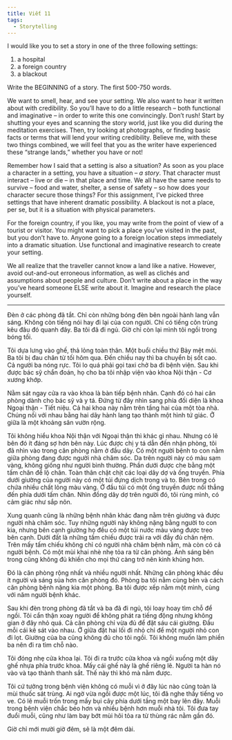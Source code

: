 ```yaml
---
title: Viết 11
tags:
  - Storytelling
---
```


I would like you to set a story in one of the three following settings:

1. a hospital
2. a foreign country
3. a blackout

Write the BEGINNING of a story. The first 500-750 words.

We want to smell, hear, and see your setting. We also want to hear it written about with credibility. So you’ll have to do a little research – both functional and imaginative – in order to write this one convincingly. Don’t rush! Start by shutting your eyes and scanning the story world, just like you did during the meditation exercises. Then, try looking at photographs, or finding basic facts or terms that will lend your writing credibility. Believe me, with these two things combined, we will feel that you as the writer have experienced these “strange lands,” whether you have or not!

Remember how I said that a setting is also a situation? As soon as you place a character in a setting, you have a situation – *a story*. That character must interact – live or die – in that place and time. We all have the same needs to survive – food and water, shelter, a sense of safety – so how does your character secure those things? For this assignment, I’ve picked three settings that have inherent dramatic possibility. A blackout is not a place, per se, but it is a situation with physical parameters.

For the foreign country, if you like, you may write from the point of view of a tourist or visitor. You might want to pick a place you’ve visited in the past, but you don’t have to. Anyone going to a foreign location steps immediately into a dramatic situation. Use functional and imaginative research to create your setting.

We all realize that the traveller cannot know a land like a native. However, avoid out-and-out erroneous information, as well as clichés and assumptions about people and culture. Don’t write about a place in the way you’ve heard someone ELSE write about it. Imagine and research the place yourself.

---

Đèn ở các phòng đã tắt. Chỉ còn những bóng đèn bên ngoài hành lang vẫn sáng. Không còn tiếng nói hay đi lại của con người. Chỉ có tiếng côn trùng kêu đâu đó quanh đây. Ba tôi đã đi ngủ. Giờ chỉ còn lại mình tôi ngồi trong bóng tối.

Tôi dựa lưng vào ghế, thả lỏng toàn thân. Một buổi chiều thứ Bảy mệt mỏi. Ba tôi bị đau chân từ tối hôm qua. Đến chiều nay thì ba chuyển bị sốt cao. Cả người ba nóng rực. Tôi lo quá phải gọi taxi chở ba đi bệnh viện. Sau khi được bác sỹ chẩn đoán, họ cho ba tôi nhập viện vào khoa Nội thận - Cơ xương khớp.

Nằm sát ngay cửa ra vào khoa là bàn tiếp bệnh nhân. Cạnh đó có hai căn phòng dành cho bác sỹ và y tá. Đứng từ đây nhìn sang phía đối diện là khoa Ngoại thận - Tiết niệu. Cả hai khoa này nằm trên tầng hai của một tòa nhà. Chúng nối với nhau bằng hai dãy hành lang tạo thành một hình tứ giác. Ở giữa là một khoảng sân vườn rộng.

Tôi không hiểu khoa Nội thận với Ngoại thận thì khác gì nhau. Nhưng có lẽ bên đó ít đáng sợ hơn bên này. Lúc được chị y tá dẫn đến nhận phòng, tôi đã nhìn vào trong căn phòng nằm ở đầu dãy. Có một người bệnh to con nằm giữa phòng đang được người nhà chăm sóc. Da trên người này có màu sạm vàng, không giống như người bình thường. Phần dưới được che bằng một tấm chăn để lộ chân. Toàn thân chặt chịt các loại dây dợ và ống truyền. Phía dưới giường của người này có một túi đựng dịch trong và to. Bên trong có chứa nhiều chất lỏng màu vàng. Ở đầu túi có một ống truyền được nối thẳng đến phía dưới tấm chăn. Nhìn đồng dây dợ trên người đó, tôi rùng mình, có cảm giác như sắp nôn.

Xung quanh cũng là những bệnh nhân khác đang nằm trên giường và được người nhà chăm sóc. Tuy những người này không nặng bằng người to con kia, nhưng bên cạnh giường họ đều có một túi nước màu vàng được treo bên cạnh. Dưới đất là những tấm chiếu được trải ra với đầy đủ chăn nệm. Trên mấy tấm chiếu không chỉ có người nhà chăm bệnh nằm, mà còn có cả người bệnh. Có một mùi khai nhè nhẹ tỏa ra từ căn phòng. Ánh sáng bên trong cũng không đủ khiến cho mọi thứ càng trở nên kinh khủng hơn.

Đó là căn phòng rộng nhất và nhiều người nhất. Những căn phòng khác đều ít người và sáng sủa hơn căn phòng đó. Phòng ba tôi nằm cùng bên và cách căn phòng bệnh nặng kia một phòng. Ba tôi được xếp nằm một mình, cùng với năm người bệnh khác.

Sau khi đèn trong phòng đã tắt và ba đã đi ngủ, tôi loay hoay tìm chỗ để ngồi. Tôi cẩn thận xoay người để không phát ra tiếng động nhưng không gian ở đây nhỏ quá. Cả căn phòng chỉ vừa đủ để đặt sáu cái giường. Đầu mỗi cái kê sát vào nhau. Ở giữa đặt hai lối đi nhỏ chỉ để một người nhỏ con đi lọt. Giường của ba cũng không đủ cho tôi ngồi. Tôi không muốn làm phiền ba nên đi ra tìm chỗ nào.

Tôi đóng nhẹ cửa khoa lại. Tôi đi ra trước cửa khoa và ngồi xuống một dãy ghế nhựa phía trước khoa. Mấy cái ghế này là ghế riêng lẽ. Người ta hàn nó vào và tạo thành thanh sắt. Thế này thì khó mà nằm được.

Tôi cứ tưởng trong bệnh viện không có muỗi vì ở đây lúc nào cũng toàn là mùi thuốc sát trùng. Ai ngờ vừa ngồi được một lúc, tôi đã nghe thấy tiếng vo ve. Có lẽ muỗi trốn trong mấy bụi cây phía dưới tầng một bay lên đây. Muỗi trong bệnh viện chắc béo hơn và nhiều bệnh hơn muỗi nhà tôi. Tôi đưa tay đuổi muỗi, cũng như làm bay bớt mùi hôi tỏa ra từ thùng rác nằm gần đó.

Giờ chỉ mới mười giờ đêm, sẽ là một đêm dài.
